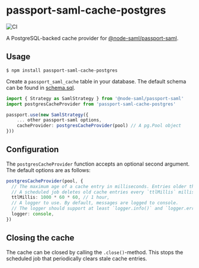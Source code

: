 # passport-saml-cache-postgres

![CI](https://github.com/digabi/passport-saml-cache-postgres/workflows/CI/badge.svg)

A PostgreSQL-backed cache provider for [@node-saml/passport-saml](https://github.com/node-saml/passport-saml).

## Usage

```
$ npm install passport-saml-cache-postgres
```

Create a `passport_saml_cache` table in your database. The default schema can be found in [schema.sql](schema.sql).

```typescript
import { Strategy as SamlStrategy } from '@node-saml/passport-saml'
import postgresCacheProvider from 'passport-saml-cache-postgres'

passport.use(new SamlStrategy({
    ... other passport-saml options,
    cacheProvider: postgresCacheProvider(pool) // A pg.Pool object
}))
```

## Configuration

The `postgresCacheProvider` function accepts an optional second argument. The default options are as follows:

```typescript
postgresCacheProvider(pool, {
  // The maximum age of a cache entry in milliseconds. Entries older than this are deleted automatically.
  // A scheduled job deletes old cache entries every `ttlMillis` milliseconds.
  ttlMillis: 1000 * 60 * 60, // 1 hour,
  // A logger to use. By default, messages are logged to console.
  // The logger should support at least `logger.info()` and `logger.error()` methods.
  logger: console,
})
```

## Closing the cache

The cache can be closed by calling the `.close()`-method. This stops the
scheduled job that periodically clears stale cache entries.
